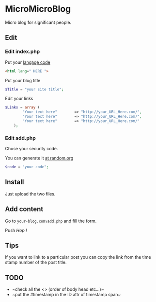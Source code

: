 # MicroMicroBlog
Micro blog for significant people.

## Edit
### Edit index.php
Put your [langage code](https://www.w3.org/International/questions/qa-choosing-language-tags)
```html
<html lang=" HERE ">
```
Put your blog title
```php
$Title = "your site title";
```
Edit your links
```php
$Links = array (
		"Your text here" 		=> "http://your_URL_Here.com/",
		"Your text here" 		=> "http://your_URL_Here.com/",
		"Your text here" 		=> "http://your_URL_Here.com/"
	);
```
### Edit add.php
Chose your security code.

You can generate it [at random.org](https://www.random.org/strings/?num=1&len=20&digits=on&upperalpha=on&loweralpha=on&unique=on&format=plain&rnd=new)
```php
$code = "your code";
```
## Install
Just upload the two files.

## Add content
Go to `your-blog.com\add.php` and fill the form.

Push *Hop !*

## Tips
If you want to link to a particular post you can copy the link from the time stamp number of the post title.

## TODO
* ~check all the <\> (order of body head etc...)~
* ~put the #timestamp in the ID attr of timestamp span~


